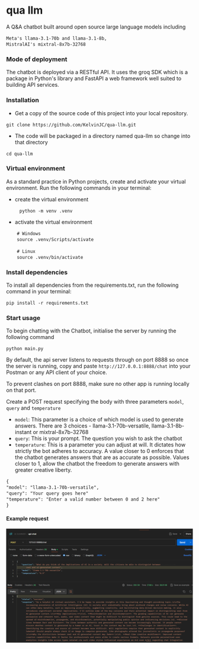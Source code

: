 # qua llm

A Q&A chatbot built around open source large language models including 
```
Meta's llama-3.1-70b and llama-3.1-8b,
MistralAI's mixtral-8x7b-32768 
```
### Mode of deployment
The chatbot is deployed via a RESTful API. It uses the groq SDK which is a package in Python's library and FastAPI a web framework well suited to building API services. 


### Installation

* Get a copy of the source code of this project into your local repository.

```
git clone https://github.com/KelvinJC/qua-llm.git
```

* The code will be packaged in a directory named qua-llm so change into that directory

```
cd qua-llm
```


### Virtual environment
As a standard practice in Python projects, create and activate your virtual environment.
Run the following commands in your terminal:

* create the virtual environment
```
     python -m venv .venv
```
* activate the virtual environment
```
    # Windows
    source .venv/Scripts/activate

    # Linux
    source .venv/bin/activate
```

### Install dependencies
To install all dependencies from the requirements.txt, run the following command in your terminal:

```
pip install -r requirements.txt
```


### Start usage
To begin chatting with the Chatbot, initialise the server by running the following command

```
python main.py 
```


By default, the api server listens to requests through on port 8888 so once the server is running, 
copy and paste ```http://127.0.0.1:8888/chat``` into your Postman or any API client of your choice.<br>

To prevent clashes on port 8888, make sure no other app is running locally on that port.

Create a POST request specifying the body with three parameters `model`, `query` and `temperature`
- `model`: This parameter is a choice of which model is used to generate answers. There are 3 choices - llama-3.1-70b-versatile, llama-3.1-8b-instant or mixtral-8x7b-32768
- `query`: This is your prompt. The question you wish to ask the chatbot
- `temperature`: This is a parameter you can adjust at will. It dictates how strictly the bot adheres to accuracy. A value closer to 0 enforces that the chatbot generates answers that are as accurate as possible. Values closer to 1, allow the chatbot the freedom to generate answers with greater creative liberty.  

```
{
"model": "llama-3.1-70b-versatile",
"query": "Your query goes here"
"temperature": "Enter a valid number between 0 and 2 here"
}
```
#### Example request

![](images/chatter_prompt.png)


